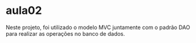 # aula02

Neste projeto, foi utilizado o modelo MVC juntamente com o padrão DAO para realizar as operações no banco de dados.